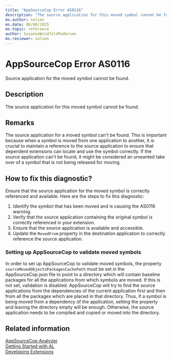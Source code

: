 ```yaml
---
title: "AppSourceCop Error AS0116"
description: "The source application for this moved symbol cannot be found."
ms.author: solsen
ms.date: 08/08/2025
ms.topic: reference
author: SusanneWindfeldPedersen
ms.reviewer: solsen
---
```

[//]: # (START>DO_NOT_EDIT)
[//]: # (IMPORTANT:Do not edit any of the content between here and the END>DO_NOT_EDIT.)
[//]: # (Any modifications should be made in the .xml files in the ModernDev repo.)
# AppSourceCop Error AS0116
Source application for the moved symbol cannot be found.

## Description
The source application for this moved symbol cannot be found.

[//]: # (IMPORTANT: END>DO_NOT_EDIT)

## Remarks

The source application for a moved symbol can't be found. This is important because when a symbol is moved from one application to another, it is crucial to maintain a reference to the source application to ensure that dependent extensions can locate and use the symbol correctly. If the source application can't be found, it might be considered an unwanted take over of a symbol that is not being released for moving.

## How to fix this diagnostic?

Ensure that the source application for the moved symbol is correctly referenced and available. Here are the steps to fix this diagnostic:

1. Identify the symbol that has been moved and is causing the AS0116 warning.
2. Verify that the source application containing the original symbol is correctly referenced in your extension.
3. Ensure that the source application is available and accessible.
4. Update the `MovedFrom` property in the destination application to correctly reference the source application.

### Setting up AppSourceCop to validate moved symbols

In order to set up AppSourceCop to validate moved symbols, the property `sourceMovedObjectsPackagesCachePath` must be set in the AppSourceCop.json file to point to a directory which will contain baseline packages for all the applications from which symbols are moved. If this is not set, validation is disabled. AppSourceCop will try to find the source applications from the dependencies of the current application first and then from all the packages which are placed in that directory. Thus, if a symbol is being moved from a dependency of the application, setting the property and leaving the directory empty will be enough. Otherwise, the source application needs to be compiled and copied or moved into the directory.

## Related information

[AppSourceCop Analyzer](appsourcecop.md)  
[Getting Started with AL](../devenv-get-started.md)  
[Developing Extensions](../devenv-dev-overview.md)  